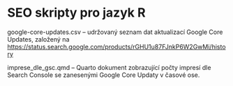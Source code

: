 # SEO skripty pro jazyk R

google-core-updates.csv – udržovaný seznam dat aktualizací Google Core Updates, založený na https://status.search.google.com/products/rGHU1u87FJnkP6W2GwMi/history


imprese_dle_gsc.qmd – Quarto dokument zobrazující počty impresí dle Search Console se zanesenými Google Core Updaty v časové ose.
